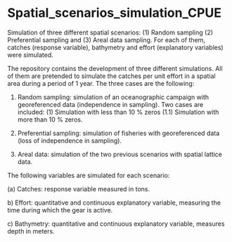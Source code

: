 # Spatial_scenarios_simulation_CPUE

Simulation of three different spatial scenarios: (1) Random sampling (2) Preferential sampling and (3) Areal data sampling. For each of them, catches (response variable), bathymetry and effort (explanatory variables) were simulated.

The repository contains the development of three different simulations. All of them are pretended to simulate the catches per unit effort in a spatial area during a period of 1 year. The three cases are the following:

1. Random sampling: simulation of an oceanographic campaign with georeferenced data (independence in sampling). Two cases are included: (1) Simulation with less than 10 % zeros (1.1) Simulation with more than 10 % zeros. 

2. Preferential sampling: simulation of fisheries with georeferenced data (loss of independence in sampling).

3. Areal data: simulation of the two previous scenarios with spatial lattice data.

The following variables are simulated for each scenario:

(a) Catches: response variable measured in tons.

b) Effort: quantitative and continuous explanatory variable, measuring the time during which the gear is active.

c) Bathymetry: quantitative and continuous explanatory variable, measures depth in meters.
